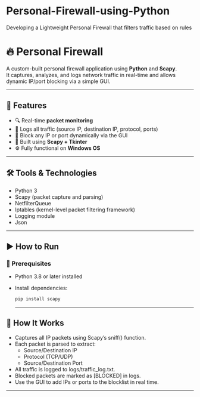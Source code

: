 # Personal-Firewall-using-Python
Developing a Lightweight Personal Firewall that filters traffic based on rules

# 🔥 Personal Firewall 

A custom-built personal firewall application using **Python** and **Scapy**.  
It captures, analyzes, and logs network traffic in real-time and allows dynamic IP/port blocking via a simple GUI.

---

## 📌 Features

- 🔍 Real-time **packet monitoring**
- 📁 Logs all traffic (source IP, destination IP, protocol, ports)
- 🛑 Block any IP or port dynamically via the GUI
- 🧠 Built using **Scapy + Tkinter**
- ⚙️ Fully functional on **Windows OS**

---

## 🛠️ Tools & Technologies

- Python 3
- Scapy (packet capture and parsing)
- NetfilterQueue
- Iptables (kernel-level packet filtering framework)
- Logging module
- Json

---

## ▶️ How to Run

### 🔧 Prerequisites

- Python 3.8 or later installed
- Install dependencies:
  ```bash
  pip install scapy
  ```

  ---

## 📖 How It Works

- Captures all IP packets using Scapy’s sniff() function.
- Each packet is parsed to extract:
  - Source/Destination IP
  - Protocol (TCP/UDP)
  - Source/Destination Port
- All traffic is logged to logs/traffic_log.txt.
- Blocked packets are marked as [BLOCKED] in logs.
- Use the GUI to add IPs or ports to the blocklist in real time.

---
